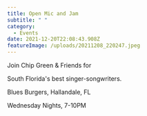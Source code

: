 ```yaml
---
title: Open Mic and Jam
subtitle: " "
category:
  - Events
date: 2021-12-20T22:08:43.908Z
featureImage: /uploads/20211208_220247.jpeg
---
```

Join Chip Green & Friends for

South Florida's best singer-songwriters.

Blues Burgers, Hallandale, FL

Wednesday Nights, 7-10PM